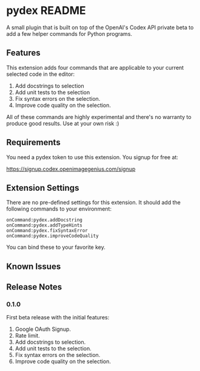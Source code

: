 # pydex README

A small plugin that is built on top of the OpenAI's Codex API private beta to add a few helper commands for Python programs.

## Features

This extension adds four commands that are applicable to your current selected code in the editor:

1. Add docstrings to selection
2. Add unit tests to the selection
3. Fix syntax errors on the selection.
4. Improve code quality on the selection.

All of these commands are highly experimental and there's no warranty to produce good results.
Use at your own risk :)

## Requirements

You need a pydex token to use this extension. You signup for free at:

https://signup.codex.openimagegenius.com/signup

## Extension Settings

There are no pre-defined settings for this extension. It should add the following commands to your environment:

```
onCommand:pydex.addDocstring
onCommand:pydex.addTypeHints
onCommand:pydex.fixSyntaxError
onCommand:pydex.improveCodeQuality
```

You can bind these to your favorite key.

## Known Issues


## Release Notes


### 0.1.0

First beta release with the initial features:

1. Google OAuth Signup.
2. Rate limit.
3. Add docstrings to selection.
4. Add unit tests to the selection.
5. Fix syntax errors on the selection.
6. Improve code quality on the selection.